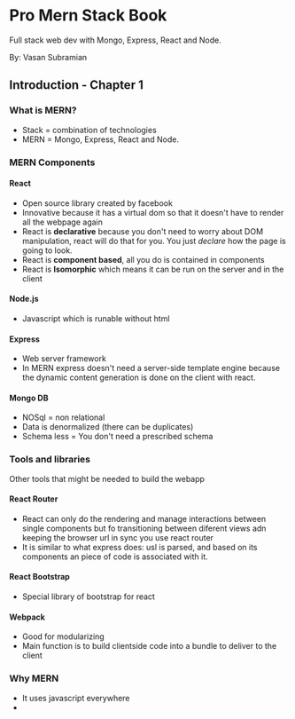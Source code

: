 # Pro Mern Stack Book

Full stack web dev with Mongo, Express, React and Node.

By: Vasan Subramian

## Introduction - Chapter 1

### What is MERN?

- Stack = combination of technologies
- MERN = Mongo, Express, React and Node.

### MERN Components

#### React

- Open source library created by facebook
- Innovative because it has a virtual dom so that it doesn't have to render all the webpage again
- React is **declarative** because you don't need to worry about DOM manipulation, react will do that for you. You just *declare* how the page is going to look.
- React is **component based**, all you do is contained in components
- React is **Isomorphic** which means it can be run on the server and in the client

#### Node.js

- Javascript which is runable without html

#### Express

- Web server framework
- In MERN express doesn't need a server-side template engine because the dynamic content generation is done on the client with react.

#### Mongo DB

- NOSql = non relational
- Data is denormalized (there can be duplicates)
- Schema less = You don't need a prescribed schema

### Tools and libraries

Other tools that might be needed to build the webapp

#### React Router

- React can only do the rendering and manage interactions between single components but fo transitioning between diferent views adn keeping the browser url in sync you use react router
- It is similar to what express does: usl is parsed, and based on its components an piece of code is associated with it.

#### React Bootstrap

- Special library of bootstrap for react

#### Webpack

- Good for modularizing
- Main function is to build clientside code into a bundle to deliver to the client

### Why MERN

- It uses javascript everywhere
- 

